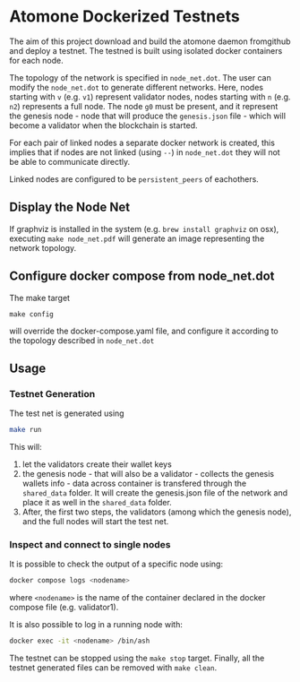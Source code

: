 # Atomone Dockerized Testnets

The aim of this project download and build the atomone daemon fromgithub and deploy a testnet. The testned is built using isolated docker containers for each node.

The topology of the network is specified in `node_net.dot`. The user can modify the `node_net.dot` to generate different networks. Here, nodes starting with `v` (e.g. `v1`) represent validator nodes, nodes starting with `n` (e.g. `n2`) represents a full node. The node `g0` must be present, and it represent the genesis node - node that will produce the `genesis.json` file - which will become a validator when the blockchain is started.

For each pair of linked nodes a separate docker network is created, this implies that if nodes are not linked (using `--`) in `node_net.dot` they will not be able to communicate directly.

Linked nodes are configured to be `persistent_peers` of eachothers.

## Display the Node Net

If graphviz is installed in the system (e.g. `brew install graphviz` on osx), executing `make node_net.pdf` will generate an image representing the network topology.

## Configure docker compose from node_net.dot

The make target 
```
make config
```
will override the docker-compose.yaml file, and configure it according to the topology described in `node_net.dot`

## Usage

### Testnet Generation

The test net is generated using 
```bash
make run
```

This will:
1. let the validators create their wallet keys
2. the genesis node - that will also be a validator - collects the genesis wallets info - data across container is transfered through the `shared_data` folder. It will create the genesis.json file of the network and place it as well in the `shared_data` folder.
3. After, the first two steps, the validators (among which the genesis node), and the full nodes will start the test net.

### Inspect and connect to single nodes

It is possible to check the output of a specific node using:

```bash
docker compose logs <nodename>
```

where `<nodename>` is the name of the container declared in the docker compose file (e.g. validator1).

It is also possible to log in a running node with:

```bash
docker exec -it <nodename> /bin/ash
```

The testnet can be stopped using the `make stop` target. Finally, all the testnet generated files can be removed with `make clean`.
